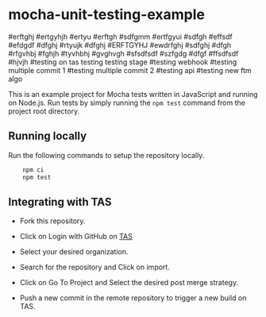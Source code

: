# mocha-unit-testing-example

#erftghj
#ertgyhjh
#ertyu
#erftgh
#sdfgmm
#ertfgyui
#sdfgh
#effsdf
#efdgdf
#dfghj
#rtyujk
#dfghj
#ERFTGYHJ
#ewdrfghj
#sdfghj
#dfgh
#rfgvhbj
#fghjh
#tyvhbhj
#gvghvgh
#sfsdfsdf
#szfgdg
#dfgf
#ffsdfsdf
#hjvjh
 #testing on tas testing testing stage
 #testing webhook
 #testing multiple commit 1
 #testing multiple commit 2
 #testing api
 #testing new ftm algo

This is an example project for Mocha tests written in JavaScript and running on Node.js.
Run tests by simply running the `npm test` command from the project root directory.
 
## Running locally

Run the following commands to setup the repository locally.

```bash
    npm ci
    npm test
```

## Integrating with TAS

- Fork this repository.

- Click on Login with GitHub on [TAS](https://tas.lambdatest.com/login/)

- Select your desired organization.
  
- Search for the repository and Click on import.
  
- Click on Go To Project and Select the desired post merge strategy.
  
- Push a new commit in the remote repository to trigger a new build on TAS.

